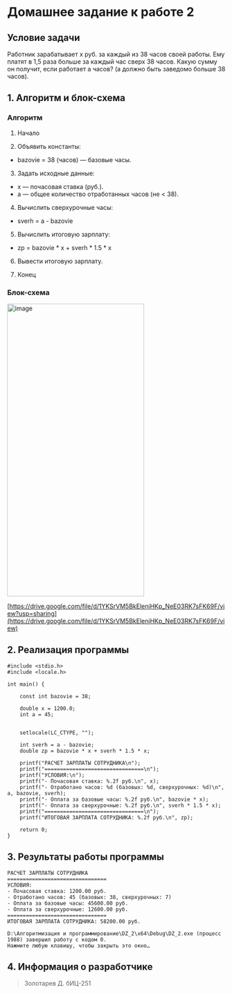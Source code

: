 # Домашнее задание к работе 2
## Условие задачи
Работник зарабатывает х руб. за каждый из 38 часов своей работы. Ему платят в 1,5
раза больше за каждый час сверх 38 часов. Какую сумму он получит, если работает а
часов? (а должно быть заведомо больше 38 часов).
## 1. Алгоритм и блок-схема
### Алгоритм
1. Начало

2. Объявить константы:
- bazovie = 38 (часов) — базовые часы.

3. Задать исходные данные:
- x — почасовая ставка (руб.).
- a — общее количество отработанных часов (не < 38).

4. Вычислить сверхурочные часы:
- sverh = a - bazovie

5. Вычислить итоговую зарплату:
- zp = bazovie * x + sverh * 1.5 * x

6. Вывести итоговую зарплату.

7. Конец

### Блок-схема
<img width="316" height="676" alt="image" src="https://github.com/user-attachments/assets/079d5bbe-9f2f-46db-9cf2-2af83091264c" />

[https://drive.google.com/file/d/1YKSrVM5BkElenjHKp_NeE03RK7sFK69F/view?usp=sharing](https://drive.google.com/file/d/1YKSrVM5BkElenjHKp_NeE03RK7sFK69F/view)

## 2. Реализация программы
```
#include <stdio.h>
#include <locale.h>

int main() {

    const int bazovie = 38;

    double x = 1200.0;
    int a = 45;


    setlocale(LC_CTYPE, "");

    int sverh = a - bazovie;
    double zp = bazovie * x + sverh * 1.5 * x;

    printf("РАСЧЕТ ЗАРПЛАТЫ СОТРУДНИКА\n");
    printf("================================\n");
    printf("УСЛОВИЯ:\n");
    printf("- Почасовая ставка: %.2f руб.\n", x);
    printf("- Отработано часов: %d (базовых: %d, сверхурочных: %d)\n", a, bazovie, sverh);
    printf("- Оплата за базовые часы: %.2f руб.\n", bazovie * x);
    printf("- Оплата за сверхурочные: %.2f руб.\n", sverh * 1.5 * x);
    printf("================================\n");
    printf("ИТОГОВАЯ ЗАРПЛАТА СОТРУДНИКА: %.2f руб.\n", zp);

    return 0;
}
```
## 3. Результаты работы программы
```
РАСЧЕТ ЗАРПЛАТЫ СОТРУДНИКА
================================
УСЛОВИЯ:
- Почасовая ставка: 1200.00 руб.
- Отработано часов: 45 (базовых: 38, сверхурочных: 7)
- Оплата за базовые часы: 45600.00 руб.
- Оплата за сверхурочные: 12600.00 руб.
================================
ИТОГОВАЯ ЗАРПЛАТА СОТРУДНИКА: 58200.00 руб.

D:\Алгоритмизация и программирование\DZ_2\x64\Debug\DZ_2.exe (процесс 1988) завершил работу с кодом 0.
Нажмите любую клавишу, чтобы закрыть это окно…
```
## 4. Информация о разработчике
> Золотарев Д. бИЦ-251

